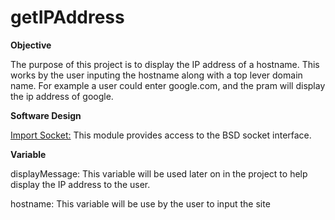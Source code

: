 # getIPAddress

**Objective**

The purpose of this project is to display the IP address of a hostname. This works by the user inputing the hostname along with a top lever domain name. For example a user could enter google.com, and the pram will display the ip address of google. 

**Software Design**

[Import Socket:](https://docs.python.org/3/library/socket.html#socket.socket) This module provides access to the BSD socket interface. 

**Variable**

displayMessage: This variable will be used later on in the project to help display the IP address to the user. 

hostname: This variable will be use by the user to input the site

